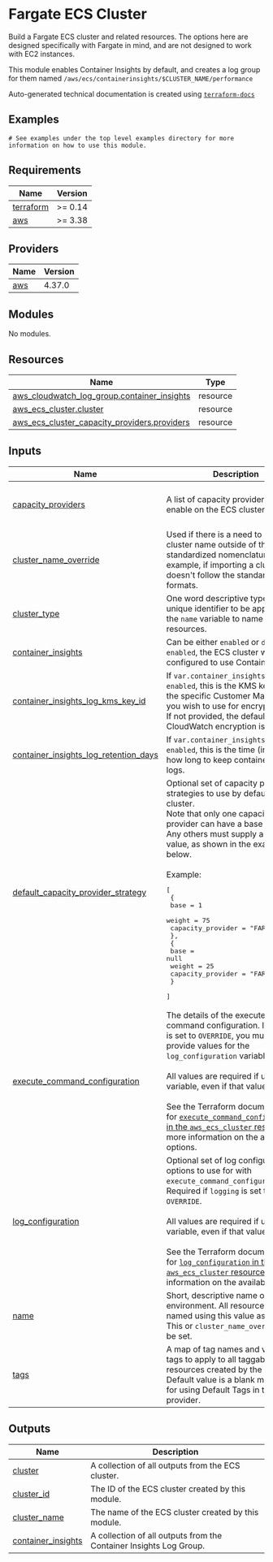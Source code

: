 # Fargate ECS Cluster

Build a Fargate ECS cluster and related resources. The options here are designed specifically with Fargate in mind, and are not designed to work with EC2 instances.

This module enables Container Insights by default, and creates a log group for them named `/aws/ecs/containerinsights/$CLUSTER_NAME/performance`
<!-- BEGINNING OF PRE-COMMIT-TERRAFORM DOCS HOOK -->

Auto-generated technical documentation is created using [`terraform-docs`](https://terraform-docs.io/)

## Examples

```hcl
# See examples under the top level examples directory for more information on how to use this module.
```

## Requirements

| Name | Version |
|------|---------|
| <a name="requirement_terraform"></a> [terraform](#requirement\_terraform) | >= 0.14 |
| <a name="requirement_aws"></a> [aws](#requirement\_aws) | >= 3.38 |

## Providers

| Name | Version |
|------|---------|
| <a name="provider_aws"></a> [aws](#provider\_aws) | 4.37.0 |

## Modules

No modules.

## Resources

| Name | Type |
|------|------|
| [aws_cloudwatch_log_group.container_insights](https://registry.terraform.io/providers/hashicorp/aws/latest/docs/resources/cloudwatch_log_group) | resource |
| [aws_ecs_cluster.cluster](https://registry.terraform.io/providers/hashicorp/aws/latest/docs/resources/ecs_cluster) | resource |
| [aws_ecs_cluster_capacity_providers.providers](https://registry.terraform.io/providers/hashicorp/aws/latest/docs/resources/ecs_cluster_capacity_providers) | resource |

## Inputs

| Name | Description | Type | Default | Required |
|------|-------------|------|---------|:--------:|
| <a name="input_capacity_providers"></a> [capacity\_providers](#input\_capacity\_providers) | A list of capacity providers to enable on the ECS cluster. | `list(string)` | <pre>[<br>  "FARGATE",<br>  "FARGATE_SPOT"<br>]</pre> | no |
| <a name="input_cluster_name_override"></a> [cluster\_name\_override](#input\_cluster\_name\_override) | Used if there is a need to specify a cluster name outside of the standardized nomenclature. For example, if importing a cluster that doesn't follow the standard naming formats. | `string` | `null` | no |
| <a name="input_cluster_type"></a> [cluster\_type](#input\_cluster\_type) | One word descriptive type - A unique identifier to be appended to the `name` variable to name the resources. | `string` | `null` | no |
| <a name="input_container_insights"></a> [container\_insights](#input\_container\_insights) | Can be either `enabled` or `disabled`. If `enabled`, the ECS cluster will be configured to use Container Insights | `string` | `"enabled"` | no |
| <a name="input_container_insights_log_kms_key_id"></a> [container\_insights\_log\_kms\_key\_id](#input\_container\_insights\_log\_kms\_key\_id) | If `var.container_insights` is `enabled`, this is the KMS key ID of the specific Customer Managed Key you wish to use for encrypting logs. If not provided, the default CloudWatch encryption is used. | `number` | `null` | no |
| <a name="input_container_insights_log_retention_days"></a> [container\_insights\_log\_retention\_days](#input\_container\_insights\_log\_retention\_days) | If `var.container_insights` is `enabled`, this is the time (in days) for how long to keep container insights logs. | `number` | `365` | no |
| <a name="input_default_capacity_provider_strategy"></a> [default\_capacity\_provider\_strategy](#input\_default\_capacity\_provider\_strategy) | Optional set of capacity provider strategies to use by default for the cluster.<br>  Note that only one capacity provider can have a base defined.<br>  Any others must supply a `null` value, as shown in the example below.<br><br>  Example:<pre>[<br>    {<br>      base              = 1<br>      weight            = 75<br>      capacity_provider = "FARGATE"<br>    },<br>    {<br>      base              = null<br>      weight            = 25<br>      capacity_provider = "FARGATE_SPOT"<br>    }<br>  ]</pre> | `list(map(string))` | `[]` | no |
| <a name="input_execute_command_configuration"></a> [execute\_command\_configuration](#input\_execute\_command\_configuration) | The details of the execute command configuration. If `logging` is set to `OVERRIDE`, you must also provide values for the `log_configuration` variable.<br><br>  All values are required if using this variable, even if that value is `null`.<br><br>  See the Terraform documentation for [`execute_command_configuration` in the `aws_ecs_cluster` resource](https://registry.terraform.io/providers/hashicorp/aws/latest/docs/resources/ecs_cluster#configuration) for more information on the available options. | <pre>object({<br>    kms_key_id = string<br>    logging    = string<br>  })</pre> | `null` | no |
| <a name="input_log_configuration"></a> [log\_configuration](#input\_log\_configuration) | Optional set of log configuration options to use for with `execute_command_configuration`. Required if `logging` is set to `OVERRIDE`.<br><br>  All values are required if using this variable, even if that value is `null`.<br><br>  See the Terraform documentation for [`log_configuration` in the `aws_ecs_cluster` resource](https://registry.terraform.io/providers/hashicorp/aws/latest/docs/resources/ecs_cluster#configuration) for more information on the available options. | <pre>object({<br>    cloud_watch_encryption_enabled = bool<br>    cloud_watch_log_group_name     = string<br>    s3_bucket_name                 = string<br>    s3_bucket_encryption_enabled   = bool<br>    s3_key_prefix                  = string<br>  })</pre> | `null` | no |
| <a name="input_name"></a> [name](#input\_name) | Short, descriptive name of the environment. All resources will be named using this value as a prefix. This or `cluster_name_override` must be set. | `string` | `null` | no |
| <a name="input_tags"></a> [tags](#input\_tags) | A map of tag names and values for tags to apply to all taggable resources created by the module. Default value is a blank map to allow for using Default Tags in the provider. | `map(string)` | `{}` | no |

## Outputs

| Name | Description |
|------|-------------|
| <a name="output_cluster"></a> [cluster](#output\_cluster) | A collection of all outputs from the ECS cluster. |
| <a name="output_cluster_id"></a> [cluster\_id](#output\_cluster\_id) | The ID of the ECS cluster created by this module. |
| <a name="output_cluster_name"></a> [cluster\_name](#output\_cluster\_name) | The name of the ECS cluster created by this module. |
| <a name="output_container_insights"></a> [container\_insights](#output\_container\_insights) | A collection of all outputs from the Container Insights Log Group. |

<!-- END OF PRE-COMMIT-TERRAFORM DOCS HOOK -->
